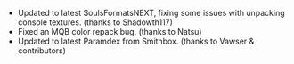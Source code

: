 * Updated to latest SoulsFormatsNEXT, fixing some issues with unpacking console textures. (thanks to Shadowth117)
* Fixed an MQB color repack bug. (thanks to Natsu)
* Updated to latest Paramdex from Smithbox. (thanks to Vawser & contributors)
